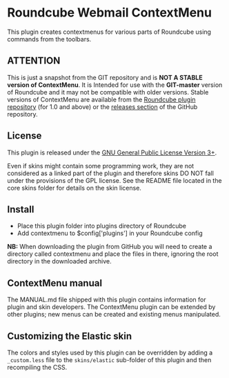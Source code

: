 Roundcube Webmail ContextMenu
=============================
This plugin creates contextmenus for various parts of Roundcube using commands
from the toolbars.

ATTENTION
---------
This is just a snapshot from the GIT repository and is **NOT A STABLE version
of ContextMenu**. It is Intended for use with the **GIT-master** version of
Roundcube and it may not be compatible with older versions. Stable versions of
ContextMenu are available from the [Roundcube plugin repository][rcplugrepo]
(for 1.0 and above) or the [releases section][releases] of the GitHub
repository.

License
-------
This plugin is released under the [GNU General Public License Version 3+][gpl].

Even if skins might contain some programming work, they are not considered
as a linked part of the plugin and therefore skins DO NOT fall under the
provisions of the GPL license. See the README file located in the core skins
folder for details on the skin license.

Install
-------
* Place this plugin folder into plugins directory of Roundcube
* Add contextmenu to $config['plugins'] in your Roundcube config

**NB:** When downloading the plugin from GitHub you will need to create a
directory called contextmenu and place the files in there, ignoring the root
directory in the downloaded archive.

ContextMenu manual
------------------
The MANUAL.md file shipped with this plugin contains information for plugin and
skin developers. The ContextMenu plugin can be extended by other plugins; new
menus can be created and existing menus manipulated.

Customizing the Elastic skin
----------------------------
The colors and styles used by this plugin can be overridden by adding a
`_custom.less` file to the `skins/elastic` sub-folder of this plugin and
then recompiling the CSS.

[rcplugrepo]: https://plugins.roundcube.net/#/packages/johndoh/contextmenu
[releases]: https://github.com/johndoh/roundcube-contextmenu/releases
[gpl]: https://www.gnu.org/licenses/gpl.html
